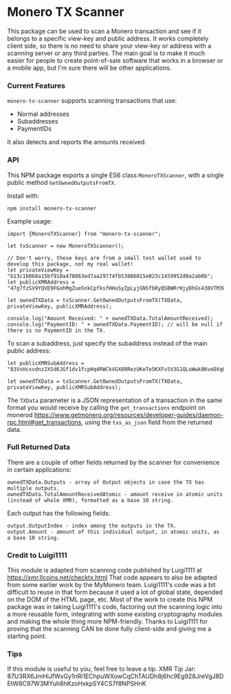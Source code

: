 # Monero TX Scanner

This package can be used to scan a Monero transaction and see if it belongs to a specific view-key and public address. It works completely client side, so there is no need to share your view-key or address with a scanning server or any third parties. The main goal is to make it much easier for people to create point-of-sale software that works in a browser or a mobile app, but I'm sure there will be other applications.

### Current Features
`monero-tx-scanner` supports scanning transactions that use:
* Normal addresses
* Subaddresses
* PaymentIDs

It also detects and reports the amounts received.

### API
This NPM package exports a single ES6 class `MoneroTXScanner`, with a single public method `GetOwnedOutputsFromTX`.

Install with:
```
npm install monero-tx-scanner
```

Example usage:

```
import {MoneroTXScanner} from "monero-tx-scanner";

let txScanner = new MoneroTXScanner();

// Don't worry, these keys are from a small test wallet used to develop this package, not my real wallet!
let privateViewKey = "b13c1b068a15bf910a478063ed7aa29774fb53886015e023c1459952d0a2ab0b";
let publicXMRAddress = "47g7fzSV9YQVE9FGohMgZueSnkCpfksfHHuSyZpLyjGNSfbRyQSBWRrHjyDhGs438VTM3UkqET9w2GRytU97WNGdFzNQSiF";

let ownedTXData = txScanner.GetOwnedOutputsFromTX(TXData, privateViewKey, publicXMRAddress);

console.log("Amount Received: " + ownedTXData.TotalAmountReceived);
console.log("PaymentID: " + ownedTXData.PaymentID); // will be null if there is no PaymentID in the TX.

```

To scan a subaddress, just specify the subaddress instead of the main public address:
```
let publicXMRSubAddress = "83VsHcxvdnz2XSd6JGf1dv1fcpHq4RWCkVGX6RRezUKeTe5KXFv5V3G1QLoWwk8KveDXqQohkhLcFHeynQ5zhRQz6jzoRbY";

let ownedTXData = txScanner.GetOwnedOutputsFromTX(TXData, privateViewKey, publicXMRSubAddress);
```

The `TXData` parameter is a JSON representation of a transaction in the same format you would receive by calling the `get_transactions` endpoint on monerod https://www.getmonero.org/resources/developer-guides/daemon-rpc.html#get_transactions, using the `txs_as_json` field from the returned data.


### Full Returned Data
There are a couple of other fields returned by the scanner for convenience in certain applications:
```
ownedTXData.Outputs - array of Output objects in case the TX has multiple outputs.
ownedTXData.TotalAmountReceivedAtomic - amount receive in atomic units (instead of whole XMR), formatted as a base 10 string.
```

Each output has the following fields:
```
output.OutputIndex - index among the outputs in the TX.
output.Amount - amount of this individual output, in atomic units, as a base 10 string.
```

### Credit to Luigi1111
This module is adapted from scanning code published by Luigi1111 at https://xmr.llcoins.net/checktx.html
That code appears to also be adapted from some earlier work by the MyMonero team. Luigi1111's code was a 
bit difficult to reuse in that form because it used a lot of global state, depended on the DOM of the HTML page, 
etc. Most of the work to create this NPM package was in taking Luigi1111's code, factoring out the scanning 
logic into a more reusable form, integrating with some existing cryptography modules and making the whole 
thing more NPM-friendly. Thanks to Luigi1111 for proving that the scanning CAN be done fully client-side and 
giving me a starting point.

### Tips ###
If this module is useful to you, feel free to leave a tip.
XMR Tip Jar: 87U3RX6JmHiJfWxGy1nRi1EChpuWXowCqChTAUDh8j6hc9Eg928JreVgJ8DEtW8C97W3MYuh8hKzoHxkpSY4CS7f8NPSHnK
